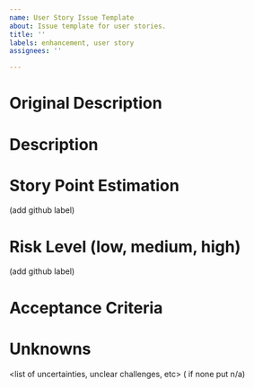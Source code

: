 ```yaml
---
name: User Story Issue Template
about: Issue template for user stories.
title: ''
labels: enhancement, user story
assignees: ''

---
```


# Original Description
<ORIGINAL USER STORY Description>

# Description
<Potentially more fleshed out description>

# Story Point Estimation
<ESTIMATE>(add github label)

# Risk Level (low, medium, high)
<ESTIMATE>(add github label)

# Acceptance Criteria
<list of criteria that must be fulfilled for the user story to be fulfilled>

# Unknowns
<list of uncertainties, unclear challenges, etc> ( if none put n/a)
